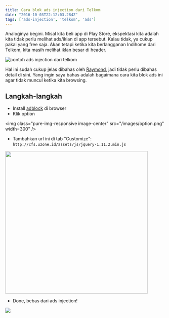 ```yaml
---
title: Cara blok ads injection dari Telkom
date: "2016-10-03T22:12:03.284Z"
tags: ['ads-injection', 'telkom', 'ads']
---
```


Analoginya begini. Misal kita beli app di Play Store, ekspektasi kita adalah kita tidak perlu melihat ads/iklan di app tersebut. Kalau tidak, ya cukup pakai yang free saja. Akan tetapi ketika kita berlangganan Indihome dari Telkom, kita masih melihat iklan besar di header.

<img class="pure-img-responsive image-center" src="/images/example.png" alt="contoh ads injection dari telkom" />

Hal ini sudah cukup jelas dibahas oleh [Raymond](https://medium.com/@grumpyuser/telkom-indonesia-secretly-injects-advertisements-a3bf10b447ee#.cit9yjs3t), jadi tidak perlu dibahas detail di sini. Yang ingin saya bahas adalah bagaimana cara kita blok ads ini agar tidak muncul ketika kita browsing.

## Langkah-langkah

* Install [adblock](https://getadblock.com) di browser
* Klik option 

<img class="pure-img-responsive image-center" src="/images/option.png" width=300" />

* Tambahkan url ini di tab "Customize": `http://cfs.uzone.id/assets/js/jquery-1.11.2.min.js`

<img class="pure-img-responsive image-center" src="/images/adblock.png" width="450" />

* Done, bebas dari ads injection!

<img class="pure-img-responsive image-center" src="http://i.giphy.com/QpOZPQQ2wbjOM.gif" />